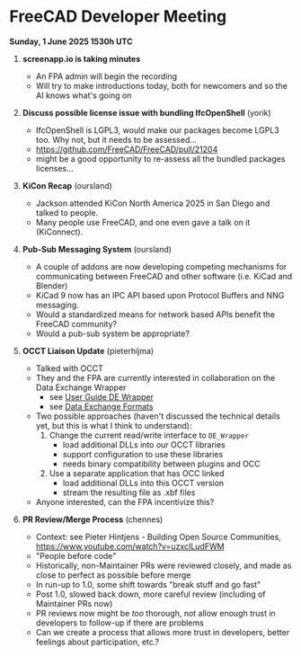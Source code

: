 # FreeCAD Developer Meeting

**Sunday, 1 June 2025 1530h UTC**

1. **screenapp.io is taking minutes**
   - An FPA admin will begin the recording
   - Will try to make introductions today, both for newcomers and so the AI knows what's going on

2. **Discuss possible license issue with bundling IfcOpenShell** (yorik)
    - IfcOpenShell is LGPL3, would make our packages become LGPL3 too. Why not, but it needs to be assessed...
    - https://github.com/FreeCAD/FreeCAD/pull/21204
    - might be a good opportunity to re-assess all the bundled packages licenses...

3. **KiCon Recap** (oursland)
   - Jackson attended KiCon North America 2025 in San Diego and talked to people.
   - Many people use FreeCAD, and one even gave a talk on it (KiConnect).

4. **Pub-Sub Messaging System** (oursland)
   - A couple of addons are now developing competing mechanisms for communicating between FreeCAD and other software (i.e. KiCad and Blender)
   - KiCad 9 now has an IPC API based upon Protocol Buffers and NNG messaging.
   - Would a standardized means for network based APIs benefit the FreeCAD community?
   - Would a pub-sub system be appropriate?

5. **OCCT Liaison Update** (pieterhijma)
   - Talked with OCCT
   - They and the FPA are currently interested in collaboration on the Data Exchange Wrapper
	 - see [User Guide DE Wrapper](https://dev.opencascade.org/doc/overview/html/occt_user_guides__de_wrapper.html)
	 - see [Data Exchange Formats](https://occt3d.com/data-exchange-formats/)
   - Two possible approaches (haven't discussed the technical details yet, but this is what I think to understand):
     1. Change the current read/write interface to `DE_Wrapper`
		- load additional DLLs into our OCCT libraries
		- support configuration to use these libraries
		- needs binary compatibility between plugins and OCC
	 2. Use a separate application that has OCC linked
		 - load additional DLLs into this OCCT version
		 - stream the resulting file as .xbf files
   - Anyone interested, can the FPA incentivize this?

6. **PR Review/Merge Process** (chennes)
   - Context: see Pieter Hintjens - Building Open Source Communities, https://www.youtube.com/watch?v=uzxcILudFWM
   - "People before code"
   - Historically, non-Maintainer PRs were reviewed closely, and made as close to perfect as possible before merge
   - In run-up to 1.0, some shift towards "break stuff and go fast"
   - Post 1.0, slowed back down, more careful review (including of Maintainer PRs now)
   - PR reviews now might be *too* thorough, not allow enough trust in developers to follow-up if there are problems
   - Can we create a process that allows more trust in developers, better feelings about participation, etc.?
  
